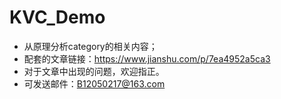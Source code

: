 # KVC_Demo
- 从原理分析category的相关内容；
- 配套的文章链接：https://www.jianshu.com/p/7ea4952a5ca3
- 对于文章中出现的问题，欢迎指正。
- 可发送邮件：B12050217@163.com
